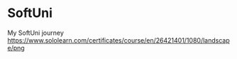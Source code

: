 # SoftUni
My SoftUni journey
https://www.sololearn.com/certificates/course/en/26421401/1080/landscape/png
